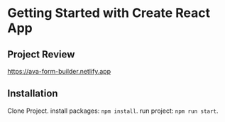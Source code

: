 # Getting Started with Create React App

## Project Review

https://ava-form-builder.netlify.app

## Installation

Clone Project.
install packages: `npm install`.
run project: `npm run start`.
